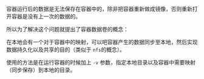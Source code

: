 容器运行后的数据是无法保存在容器中的，除非把容器重新做成镜像，否则重新打开容器是没有上一次的数据的。

所以为了解决这个问题就提出了容器数据卷的概念：

​	在本地会有一个对于容器中的映射，可以吧容器产生的数据同步至本地，然后实现数据持久化以及共享的目的（类似于 `nfs`的概念）。

使用的方法是在运行容器的时候加上 `-v` 参数，指定本地目录以及容器中需要映射（同步保存）到本地的目录。

